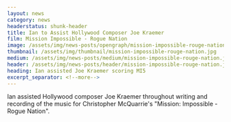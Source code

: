 ```yaml
---
layout: news
category: news
headerstatus: shunk-header
title: Ian to Assist Hollywood Composer Joe Kraemer
film: Mission Impossible - Rogue Nation
image: /assets/img/news-posts/opengraph/mission-impossible-rouge-nation.jpg
thumbnail: /assets/img/thumbnail/mission-impossible-rouge-nation.jpg
medium: /assets/img/news-posts/medium/mission-impossible-rouge-nation.jpg
header: /assets/img/news-posts/header/mission-impossible-rouge-nation.jpg
heading: Ian assisted Joe Kraemer scoring MI5
excerpt_separator: <!--more-->
---
```


Ian assisted Hollywood composer Joe Kraemer throughout writing and recording of the music for Christopher McQuarrie's "Mission: Impossible - Rogue Nation".<!--more-->
